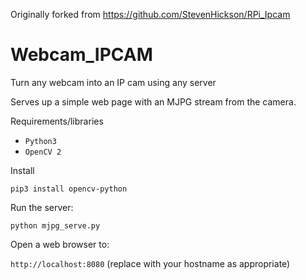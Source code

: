Originally forked from https://github.com/StevenHickson/RPi_Ipcam

# Webcam_IPCAM

Turn any webcam into an IP cam using any server

Serves up a simple web page with an MJPG stream from the camera.

Requirements/libraries
* `Python3`
* `OpenCV 2`

Install

```pip3 install opencv-python```

Run the server:

```python mjpg_serve.py```

Open a web browser to:

```http://localhost:8080```  (replace with your hostname as appropriate)
